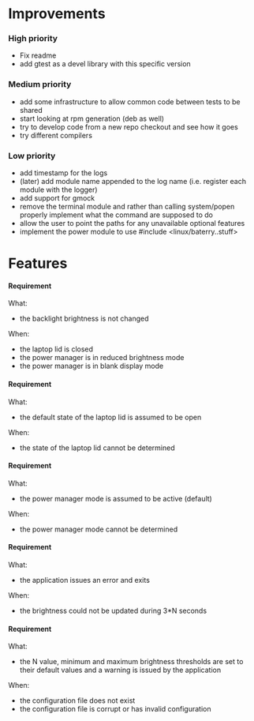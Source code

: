 # Improvements

### High priority

- Fix readme
- add gtest as a devel library with this specific version

### Medium priority

- add some infrastructure to allow common code between tests to be shared
- start looking at rpm generation (deb as well)
- try to develop code from a new repo checkout and see how it goes
- try different compilers

### Low priority

- add timestamp for the logs
- (later) add module name appended to the log name (i.e. register each module
  with the logger)
- add support for gmock
- remove the terminal module and rather than calling system/popen properly
  implement what the command are supposed to do
- allow the user to point the paths for any unavailable optional features
- implement the power module to use #include <linux/baterry..stuff>

# Features

#### Requirement

What:
- the backlight brightness is not changed

When:
- the laptop lid is closed
- the power manager is in reduced brightness mode
- the power manager is in blank display mode

#### Requirement

What:
- the default state of the laptop lid is assumed to be open

When:
- the state of the laptop lid cannot be determined

#### Requirement

What:
- the power manager mode is assumed to be active (default)

When:
- the power manager mode cannot be determined

#### Requirement

What:
- the application issues an error and exits

When:
- the brightness could not be updated during 3*N seconds

#### Requirement

What:
- the N value, minimum and maximum brightness thresholds are set to their
  default values and a warning is issued by the application

When:
- the configuration file does not exist
- the configuration file is corrupt or has invalid configuration

